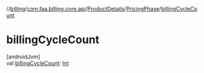 //[billing](../../../../index.md)/[com.faa.billing.core.api](../../index.md)/[ProductDetails](../index.md)/[PricingPhase](index.md)/[billingCycleCount](billing-cycle-count.md)

# billingCycleCount

[androidJvm]\
val [billingCycleCount](billing-cycle-count.md): [Int](https://kotlinlang.org/api/latest/jvm/stdlib/kotlin/-int/index.html)
